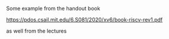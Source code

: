 Some example from the handout book

https://pdos.csail.mit.edu/6.S081/2020/xv6/book-riscv-rev1.pdf

as well from the lectures

